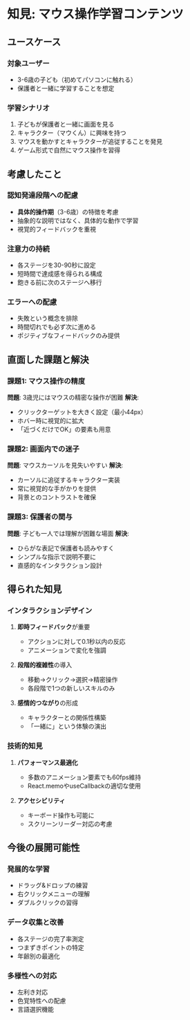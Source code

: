 # 知見: マウス操作学習コンテンツ

## ユースケース

### 対象ユーザー
- 3-6歳の子ども（初めてパソコンに触れる）
- 保護者と一緒に学習することを想定

### 学習シナリオ
1. 子どもが保護者と一緒に画面を見る
2. キャラクター（マウくん）に興味を持つ
3. マウスを動かすとキャラクターが追従することを発見
4. ゲーム形式で自然にマウス操作を習得

## 考慮したこと

### 認知発達段階への配慮
- **具体的操作期**（3-6歳）の特徴を考慮
- 抽象的な説明ではなく、具体的な動作で学習
- 視覚的フィードバックを重視

### 注意力の持続
- 各ステージを30-90秒に設定
- 短時間で達成感を得られる構成
- 飽きる前に次のステージへ移行

### エラーへの配慮
- 失敗という概念を排除
- 時間切れでも必ず次に進める
- ポジティブなフィードバックのみ提供

## 直面した課題と解決

### 課題1: マウス操作の精度
**問題**: 3歳児にはマウスの精密な操作が困難
**解決**: 
- クリックターゲットを大きく設定（最小44px）
- ホバー時に視覚的に拡大
- 「近づくだけでOK」の要素も用意

### 課題2: 画面内での迷子
**問題**: マウスカーソルを見失いやすい
**解決**:
- カーソルに追従するキャラクター実装
- 常に視覚的な手がかりを提供
- 背景とのコントラストを確保

### 課題3: 保護者の関与
**問題**: 子ども一人では理解が困難な場面
**解決**:
- ひらがな表記で保護者も読みやすく
- シンプルな指示で説明不要に
- 直感的なインタラクション設計

## 得られた知見

### インタラクションデザイン
1. **即時フィードバック**が重要
   - アクションに対して0.1秒以内の反応
   - アニメーションで変化を強調

2. **段階的複雑性**の導入
   - 移動→クリック→選択→精密操作
   - 各段階で1つの新しいスキルのみ

3. **感情的つながり**の形成
   - キャラクターとの関係性構築
   - 「一緒に」という体験の演出

### 技術的知見
1. **パフォーマンス最適化**
   - 多数のアニメーション要素でも60fps維持
   - React.memoやuseCallbackの適切な使用

2. **アクセシビリティ**
   - キーボード操作も可能に
   - スクリーンリーダー対応の考慮

## 今後の展開可能性

### 発展的な学習
- ドラッグ&ドロップの練習
- 右クリックメニューの理解
- ダブルクリックの習得

### データ収集と改善
- 各ステージの完了率測定
- つまずきポイントの特定
- 年齢別の最適化

### 多様性への対応
- 左利き対応
- 色覚特性への配慮
- 言語選択機能